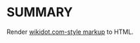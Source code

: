 # SUMMARY

Render [wikidot.com-style markup](http://www.wikidot.com/doc-wiki-syntax:start) to HTML.

